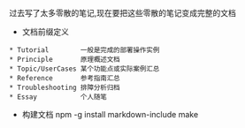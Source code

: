 过去写了太多零散的笔记,现在要把这些零散的笔记变成完整的文档

* 文档前缀定义
```
* Tutorial        一般是完成的部署操作实例
* Principle       原理概述文档
* Topic/UserCases 某个功能点或实际案例汇总
* Reference       参考指南汇总
* Troubleshooting 排障分析归档
* Essay           个人随笔
```

* 构建文档
npm -g install markdown-include
make
